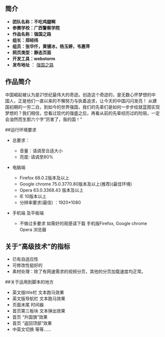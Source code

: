 ﻿## 简介
* **团队名称：不吃鸡腿啊**  
* **参赛学校：广西警察学院** 
* **作品名称：强国之路**
* **组长：郑经纬**
* **组员：张华仟，黄镘冰，杨玉婷，韦惠萍**
* **网页类型：静态页面**
* **开发工具：webstorm**
* **发布地址** ： [强国之路](https://zhanghuaqian.github.io/2019ABC/index.htm)

## 作品简介
中国崛起被认为是21世纪最伟大的奇迹。创造这个奇迹的，是无数心怀梦想的中国人，正是他们一直以来的不懈努力与执着追求，让今天的中国闪闪发亮！
从建国初期的一穷二白，到如今的世界强国，我们的先辈们是如何一步步绘就蓝图实现梦想的？我们相信，您看过现代的强盛之后，再看从前的先辈经历过的险阻，一定会油然而生那六个字“厉害了，我的国！”




##运行环境要求
+ 总要求：
    + 音量：请调至合适大小  
    + 亮度: 请调至80%
+ 电脑端  
    + Firefox 68.0.2版本及以上  
    + Google chrome 75.0.3770.80版本及以上(推荐)(最佳环境)  
    + Opera 63.0.3368.43 版本及以上  
    + IE 10版本以上  
    + 分辨率要求(最佳) ：1920*1080  
   
+ 手机端 及平板端
    + 不做过多要求  如需好的观感请下载 手机版Firefox, Google chrome Opera 浏览器 
    
    
## 关于“高级技术”的指标
   + 已有自适应性
   + 可修改性挺好的
   + 素材处理：除了有网速需求的视频分页，其他的分页加载速度均正常。
   
 ##关于运用到脚本的地方
   + 英文版title栏 文本跑马效果
   + 英文版导航栏 文本跑马效果
   + 页面末尾     时间器
   + 首页第三板块 文本弹出效果
   + 首页         “升国旗”效果
   + 首页          “返回顶部”效果
   + 中英文切换
   等等……


    
  

